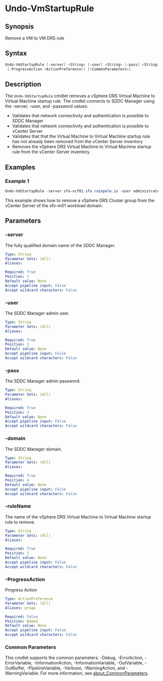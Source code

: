 # Undo-VmStartupRule

## Synopsis

Remove a VM to VM DRS rule

## Syntax

```powershell
Undo-VmStartupRule [-server] <String> [-user] <String> [-pass] <String> [-domain] <String> [-ruleName] <String>
 [-ProgressAction <ActionPreference>] [<CommonParameters>]
```

## Description

The `Undo-VmStartupRule` cmdlet removes a vSphere DRS Virtual Machine to Virtual Machine startup rule.
The cmdlet
connects to SDDC Manager using the -server, -user, and -password values:

- Validates that network connectivity and authentication is possible to SDDC Manager
- Validates that network connectivity and authentication is possible to vCenter Server
- Validates that that the Virtual Machine to Virtual Machine startup rule has not already been removed from the vCenter Server inventory
- Removes the vSphere DRS Virtual Machine to Virtual Machine startup rule from the vCenter Server inventory.

## Examples

### Example 1

```powershell
Undo-VmStartupRule -server sfo-vcf01.sfo.rainpole.io -user administrator@vsphere.local -pass VMw@re1! -domain sfo-m01 -ruleName vm-vm-rule-wsa-vrli
```

This example shows how to remove a vSphere DRS Cluster group from the vCenter Server of the sfo-m01 workload domain.

## Parameters

### -server

The fully qualified domain name of the SDDC Manager.

```yaml
Type: String
Parameter Sets: (All)
Aliases:

Required: True
Position: 1
Default value: None
Accept pipeline input: False
Accept wildcard characters: False
```

### -user

The SDDC Manager admin user.

```yaml
Type: String
Parameter Sets: (All)
Aliases:

Required: True
Position: 2
Default value: None
Accept pipeline input: False
Accept wildcard characters: False
```

### -pass

The SDDC Manager admin password.

```yaml
Type: String
Parameter Sets: (All)
Aliases:

Required: True
Position: 3
Default value: None
Accept pipeline input: False
Accept wildcard characters: False
```

### -domain

The SDDC Manager domain.

```yaml
Type: String
Parameter Sets: (All)
Aliases:

Required: True
Position: 4
Default value: None
Accept pipeline input: False
Accept wildcard characters: False
```

### -ruleName

The name of the vSphere DRS Virtual Machine to Virtual Machine startup rule to remove.

```yaml
Type: String
Parameter Sets: (All)
Aliases:

Required: True
Position: 5
Default value: None
Accept pipeline input: False
Accept wildcard characters: False
```

### -ProgressAction

Progress Action

```yaml
Type: ActionPreference
Parameter Sets: (All)
Aliases: proga

Required: False
Position: Named
Default value: None
Accept pipeline input: False
Accept wildcard characters: False
```

### Common Parameters

This cmdlet supports the common parameters: -Debug, -ErrorAction, -ErrorVariable, -InformationAction, -InformationVariable, -OutVariable, -OutBuffer, -PipelineVariable, -Verbose, -WarningAction, and -WarningVariable. For more information, see [about_CommonParameters](http://go.microsoft.com/fwlink/?LinkID=113216).
